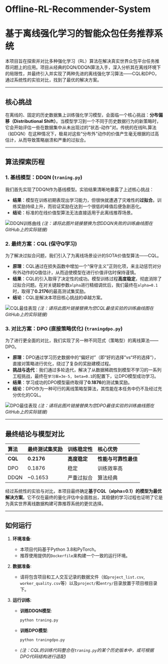 # Offline-RL-Recommender-System
# 基于离线强化学习的智能众包任务推荐系统

本项目旨在探索并对比多种强化学习（RL）算法在解决真实世界众包平台任务推荐问题上的应用。项目从经典的DQN/DDQN算法入手，深入分析其在离线环境下的局限性，并最终引入并实现了两种先进的离线强化学习算法——CQL和DPO，通过系统性的实验对比，找到了最优的解决方案。

---

## 核心挑战

在离线的、固定的历史数据集上训练强化学习模型，会面临一个核心挑战：**分布偏移（Distributional Shift）**。当模型学习到一个不同于历史数据行为的新策略时，它会开始评估一些在数据集中从未出现过的“状态-动作”对。传统的在线RL算法（如DQN）在这种情况下，极易对这些“分布外”动作的价值产生毫无根据的过高估计，从而导致策略崩溃和严重的过拟合。

---

## 算法探索历程

### 1. 基线模型：DDQN (`traning.py`)

我们首先实现了DDQN作为基线模型。实验结果清晰地暴露了上述核心挑战：

* **结果**：模型在训练初期表现出学习能力，但很快就遭遇了灾难性的**过拟合**。训练奖励持续上升，而验证奖励在达到一个很低的峰值后便急剧恶化。
* **结论**：标准的在线价值型算法无法直接适用于此离线推荐场景。

![DDQN训练曲线](https://raw.githubusercontent.com/rookieC511/Offline-RL-Recommender-System/main/assets/ddqn_failure.png)
*(注：请将此图片链接替换为您DDQN失败的训练曲线图在GitHub上的实际链接)*

### 2. 最终方案：CQL (保守Q学习)

为了解决过拟合问题，我们引入了为离线场景设计的SOTA价值型算法——CQL。

* **原理**：CQL通过在损失函数中增加一个“保守主义”正则化项，来主动惩罚对分布外动作的Q值估计，从而迫使模型在进行价值评估时保持谨慎。
* **结果**：CQL的引入取得了决定性的成功。模型训练过程**高度稳定**，彻底消除了过拟合问题。在对关键超参数`alpha`进行精细调优后，我们最终在`alpha=0.1`时，取得了**0.2176**的最高测试集奖励。
* **结论**：CQL是解决本项目核心挑战的卓越方案。

![CQL最佳表现](https://raw.githubusercontent.com/rookieC511/Offline-RL-Recommender-System/main/assets/cql_success.png)
*(注：请将此图片链接替换为您CQL最佳实验的训练曲线图在GitHub上的实际链接)*

### 3. 对比方案：DPO (直接策略优化) (`traningdpo.py`)

为了进行更全面的对比，我们实现了另一种不同范式（策略型）的离线算法——DPO。

* **原理**：DPO通过学习历史数据中的“偏好对”（即“好的选择”vs“坏的选择”），直接对策略进行优化，绕过了复杂的奖励建模过程。
* **挑战与迭代**：我们通过多轮迭代，解决了从数据稀疏性到模型不学习的一系列工程挑战，最终在`学习率=3e-5, beta=0.1`的配置下，让DPO模型成功学习。
* **结果**：学习成功的DPO模型最终取得了**0.1876**的测试集奖励。
* **结论**：DPO作为一种可行的离线策略型算法，其性能在本任务中仍不及经过充分优化的CQL。

![DPO最佳表现](https://raw.githubusercontent.com/rookieC511/Offline-RL-Recommender-System/main/assets/dpo_best.png)
*(注：请将此图片链接替换为您DPO最佳实验的训练曲线图在GitHub上的实际链接)*

---

## 最终结论与模型对比

| 算法 | **最终测试集奖励** | 训练稳定性 | 核心优势 |
| :--- | :--- | :--- | :--- |
| **CQL** | **0.2176** | **高度稳定** | **性能与可靠性最佳** |
| DPO | 0.1876 | 稳定 | 训练效率高 |
| DDQN | ~0.1653 | 严重过拟合 | 算法经典 |

经过系统性的实验与对比，本项目最终确定**基于CQL（alpha=0.1）的模型为最优解决方案**。它不仅在最终的量化评估中全面胜出，其稳健的学习过程也证明了它是为真实世界离线数据构建可靠推荐系统的更优选择。

---

## 如何运行

1.  **环境准备**:
    * 本项目代码基于Python 3.8和PyTorch。
    * 推荐使用提供的`Dockerfile`来构建一个一致的运行环境。

2.  **数据准备**:
    * 请将包含项目和工人交互记录的数据文件（如`project_list.csv`, `worker_quality.csv`等）以及`project/`和`entry/`目录放置于项目根目录下。

3.  **运行训练**:
    * **训练DDQN模型**:
        ```bash
        python traning.py
        ```
    * **训练DPO模型**:
        ```bash
        python traningdpo.py
        ```
    * *(注：CQL的训练代码整合在`traning.py`的某个历史版本中，或可根据DPO代码结构进行适配)*
